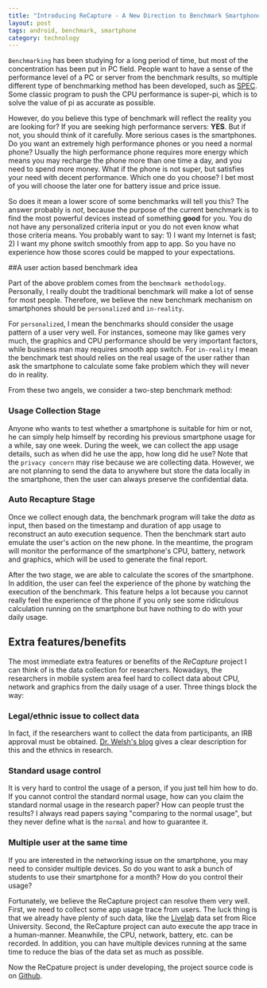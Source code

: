 ```yaml
---
title: "Introducing ReCapture - A New Direction to Benchmark Smartphones"
layout: post
tags: android, benchmark, smartphone
category: technology
---
```


`Benchmarking` has been studying for a long period of time, but most of the concentration has been put in PC field. People want to have a sense of the performance level of a PC or server from the benchmark results, so multiple different type of benchmarking method has been developed, such as [SPEC][1]. Some classic program to push the CPU performance is super-pi, which is to solve the value of pi as accurate as possible.

However, do you believe this type of benchmark will reflect the reality you are looking for? If you are seeking high performance servers: **YES**. But if not, you should think of it carefully. More serious cases is the smartphones. Do you want an extremely high performance phones or you need a normal phone? Usually the high performance phone requires more energy which means you may recharge the phone more than one time a day, and you need to spend more money. What if the phone is not super, but satisfies your need with decent performance. Which one do you choose? I bet most of you will choose the later one for battery issue and price issue.

So does it mean a lower score of some benchmarks will tell you this? The answer probably is _not_, because the purpose of the current benchmark is to find the most powerful devices instead of something **good** for you. You do not have any personalized criteria input or you do not even know what those criteria means. You probably want to say: 1) I want my Internet is fast; 2) I want my phone switch smoothly from app to app. So you have no experience how those scores could be mapped to your expectations.

##A user action based benchmark idea

Part of the above problem comes from the `benchmark methodology`. Personally, I really doubt the traditional benchmark will make a lot of sense for most people. Therefore, we believe the new benchmark mechanism on smartphones should be `personalized` and `in-reality`.

For `personalized`, I mean the benchmarks should consider the usage pattern of a user very well. For instances, someone may like games very much, the graphics and CPU performance should be very important factors, while business man may requires smooth app switch. For `in-reality` I mean the benchmark test should relies on the real usage of the user rather than ask the smartphone to calculate some fake problem which they will never do in reality.

From these two angels, we consider a two-step benchmark method:

### Usage Collection Stage 

Anyone who wants to test whether a smartphone is suitable for him or not, he can simply help himself by recording his previous smartphone usage for a while, say one week. During the week, we can collect the app usage details, such as when did he use the app, how long did he use? Note that the `privacy concern` may rise because we are collecting data. However, we are not planning to send the data to anywhere but store the data locally in the smartphone, then the user can always preserve the confidential data.

### Auto Recapture Stage 

Once we collect enough data, the benchmark program will take the _data_ as input, then based on the timestamp and duration of app usage to reconstruct an auto execution sequence. Then the benchmark start auto emulate the user's action on the new phone. In the meantime, the program will monitor the performance of the smartphone's CPU, battery, network and graphics, which will be used to generate the final report.

After the two stage, we are able to calculate the scores of the smartphone. In addition, the user can feel the experience of the phone by watching the execution of the benchmark. This feature helps a lot because you cannot really feel the experience of the phone if you only see some ridiculous calculation running on the smartphone but have nothing to do with your daily usage.

## Extra features/benefits

The most immediate extra features or benefits of the _ReCapture_ project I can think of is the data collection for researchers. Nowadays, the researchers in mobile system area feel hard to collect data about CPU, network and graphics from the daily usage of a user. Three things block the way:

### Legal/ethnic issue to collect data 

In fact, if the researchers want to collect the data from participants, an IRB approval must be obtained. [Dr. Welsh's blog][2] gives a clear description for this and the ethnics in research.

### Standard usage control

It is very hard to control the usage of a person, if you just tell him how to do. If you cannot control the standard normal usage, how can you claim the standard normal usage in the research paper? How can people trust the results? I always read papers saying "comparing to the normal usage", but they never define what is the `normal` and how to guarantee it.

### Multiple user at the same time

If you are interested in the networking issue on the smartphone, you may need to consider multiple devices. So do you want to ask a bunch of students to use their smartphone for a month? How do you control their usage?

Fortunately, we believe the ReCapture project can resolve them very well. First, we need to collect some app usage trace from users. The luck thing is that we already have plenty of such data, like the [Livelab][3] data set from Rice University. Second, the ReCapture project can auto execute the app trace in a human-manner. Meanwhile, the CPU, network, battery, etc. can be recorded. In addition, you can have multiple devices running at the same time to reduce the bias of the data set as much as possible.

Now the ReCpature project is under developing, the project source code is on [Github][4].


[1]: http://www.spec.org/
[2]: http://matt-welsh.blogspot.com/2013/01/the-ethics-of-mobile-data-collection.html
[3]: http://livelab.recg.rice.edu/
[4]: https://github.com/little-eyes/ReCapture

